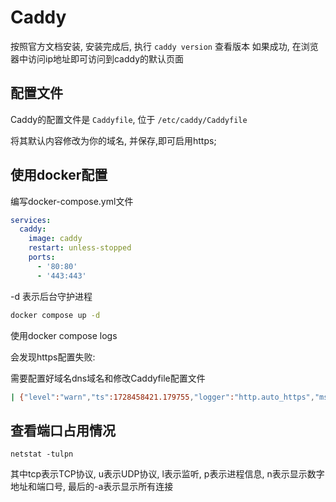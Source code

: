# Caddy

按照官方文档安装, 安装完成后, 执行 `caddy version` 查看版本
如果成功, 在浏览器中访问ip地址即可访问到caddy的默认页面

## 配置文件
Caddy的配置文件是 `Caddyfile`, 位于 `/etc/caddy/Caddyfile`

将其默认内容修改为你的域名, 并保存,即可启用https;

## 使用docker配置

编写docker-compose.yml文件

```yaml
services:
  caddy:
    image: caddy
    restart: unless-stopped
    ports:
      - '80:80'
      - '443:443'
```

-d 表示后台守护进程
```sh
docker compose up -d
```

使用docker compose logs

会发现https配置失败: 

需要配置好域名dns域名和修改Caddyfile配置文件

```sh
| {"level":"warn","ts":1728458421.179755,"logger":"http.auto_https","msg":"server is listening only on the HTTP port, so no automatic HTTPS will be applied to this server","server_name":"srv0","http_port":80}
```

## 查看端口占用情况

```
netstat -tulpn
```

其中tcp表示TCP协议, u表示UDP协议, l表示监听, p表示进程信息, n表示显示数字地址和端口号, 最后的-a表示显示所有连接